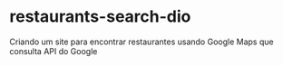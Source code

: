 # restaurants-search-dio
Criando um site para encontrar restaurantes usando Google Maps que consulta API do Google
